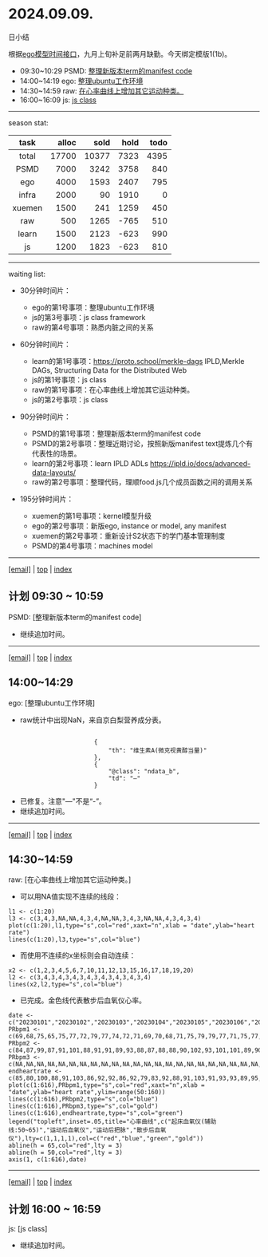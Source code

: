 # 2024.09.09.
日小结

<a id="top"></a>
根据[ego模型时间接口](https://gitee.com/hyg/blog/blob/master/timeflow.md)，九月上旬补足前两月缺勤。今天绑定模版1(1b)。

<a id="index"></a>
- 09:30~10:29	PSMD: [整理新版本term的manifest code](#20240909093000)
- 14:00~14:19	ego: [整理ubuntu工作环境](#20240909140000)
- 14:30~14:59	raw: [在心率曲线上增加其它运动种类。](#20240909143000)
- 16:00~16:09	js: [js class](#20240909160000)

---
season stat:

| task | alloc | sold | hold | todo |
| :---: | ---: | ---: | ---: | ---: |
| total | 17700 | 10377 | 7323 | 4395 |
| PSMD | 7000 | 3242 | 3758 | 840 |
| ego | 4000 | 1593 | 2407 | 795 |
| infra | 2000 | 90 | 1910 | 0 |
| xuemen | 1500 | 241 | 1259 | 450 |
| raw | 500 | 1265 | -765 | 510 |
| learn | 1500 | 2123 | -623 | 990 |
| js | 1200 | 1823 | -623 | 810 |

---
waiting list:


- 30分钟时间片：
  - ego的第1号事项：整理ubuntu工作环境
  - js的第3号事项：js class framework
  - raw的第4号事项：熟悉内脏之间的关系

- 60分钟时间片：
  - learn的第1号事项：https://proto.school/merkle-dags IPLD,Merkle DAGs, Structuring Data for the Distributed Web
  - js的第1号事项：js class
  - raw的第1号事项：在心率曲线上增加其它运动种类。
  - js的第2号事项：js class

- 90分钟时间片：
  - PSMD的第1号事项：整理新版本term的manifest code
  - PSMD的第2号事项：整理近期讨论，按照新版manifest text提炼几个有代表性的场景。
  - learn的第2号事项：learn IPLD ADLs https://ipld.io/docs/advanced-data-layouts/
  - raw的第2号事项：整理代码，理顺food.js几个成员函数之间的调用关系

- 195分钟时间片：
  - xuemen的第1号事项：kernel模型升级
  - ego的第2号事项：新版ego, instance or model, any manifest
  - xuemen的第2号事项：重新设计S2状态下的学门基本管理制度
  - PSMD的第4号事项：machines model

---
<a href="mailto:huangyg@mars22.com?subject=关于2024.09.09.[整理新版本term的manifest code]任务&body=日期: 2024.09.09.%0D%0A序号: 5%0D%0A手稿:../../draft/2024/09/20240909093000.md%0D%0A---请勿修改邮件主题及以上内容 从下一行开始写您的想法---%0D%0A">[email]</a> | [top](#top) | [index](#index)
<a id="20240909093000"></a>
## 计划 09:30 ~ 10:59
PSMD: [整理新版本term的manifest code]

- 继续追加时间。

---
<a href="mailto:huangyg@mars22.com?subject=关于2024.09.09.[整理ubuntu工作环境]任务&body=日期: 2024.09.09.%0D%0A序号: 7%0D%0A手稿:../../draft/2024/09/20240909140000.md%0D%0A---请勿修改邮件主题及以上内容 从下一行开始写您的想法---%0D%0A">[email]</a> | [top](#top) | [index](#index)
<a id="20240909140000"></a>
## 14:00~14:29
ego: [整理ubuntu工作环境]

- raw统计中出现NaN，来自京白梨营养成分表。
```

                        {
                            "th": "维生素A(微克视黄醇当量)"
                        },
                        {
                            "@class": "ndata_b",
                            "td": "—"
                        }
```
- 已修复。注意"—"不是“-”。
- 继续追加时间。

---
<a href="mailto:huangyg@mars22.com?subject=关于2024.09.09.[在心率曲线上增加其它运动种类。]任务&body=日期: 2024.09.09.%0D%0A序号: 8%0D%0A手稿:../../draft/2024/09/20240909143000.md%0D%0A---请勿修改邮件主题及以上内容 从下一行开始写您的想法---%0D%0A">[email]</a> | [top](#top) | [index](#index)
<a id="20240909143000"></a>
## 14:30~14:59
raw: [在心率曲线上增加其它运动种类。]

- 可以用NA值实现不连续的线段：
```
l1 <- c(1:20)
l3 <- c(3,4,3,NA,NA,4,3,4,NA,NA,3,4,3,NA,NA,4,3,4,3,4)
plot(c(1:20),l1,type="s",col="red",xaxt="n",xlab = "date",ylab="heart rate")
lines(c(1:20),l3,type="s",col="blue")
```
- 而使用不连续的x坐标则会自动连续：
```
x2 <- c(1,2,3,4,5,6,7,10,11,12,13,15,16,17,18,19,20)
l2 <- c(3,4,3,4,3,4,3,4,3,4,3,4,3,4,3,4)
lines(x2,l2,type="s",col="blue")
```
- 已完成。金色线代表散步后血氧仪心率。
```
date <- c("20230101","20230102","20230103","20230104","20230105","20230106","20230107","20230108","20230109","20230110","20230111","20230112","20230113","20230114","20230115","20230116","20230117","20230118","20230119","20230120","20230121","20230122","20230123","20230124","20230125","20230126","20230127","20230128","20230129","20230130","20230131","20230201","20230202","20230203","20230204","20230205","20230206","20230207","20230208","20230209","20230210","20230211","20230212","20230213","20230214","20230215","20230216","20230217","20230218","20230219","20230220","20230221","20230222","20230223","20230224","20230225","20230226","20230227","20230228","20230301","20230302","20230303","20230304","20230305","20230306","20230307","20230308","20230309","20230310","20230311","20230312","20230313","20230314","20230315","20230316","20230317","20230318","20230319","20230320","20230321","20230322","20230323","20230324","20230325","20230326","20230327","20230328","20230329","20230330","20230331","20230401","20230402","20230403","20230404","20230405","20230406","20230407","20230408","20230409","20230410","20230411","20230412","20230413","20230414","20230415","20230416","20230417","20230418","20230419","20230420","20230421","20230422","20230423","20230424","20230425","20230426","20230427","20230428","20230429","20230430","20230501","20230502","20230503","20230504","20230505","20230506","20230507","20230508","20230509","20230510","20230511","20230512","20230513","20230514","20230515","20230516","20230517","20230518","20230519","20230520","20230521","20230522","20230523","20230524","20230525","20230526","20230527","20230528","20230529","20230530","20230531","20230601","20230602","20230603","20230604","20230605","20230606","20230607","20230608","20230609","20230610","20230611","20230612","20230613","20230614","20230615","20230616","20230617","20230618","20230619","20230620","20230621","20230622","20230623","20230624","20230625","20230626","20230627","20230628","20230629","20230630","20230701","20230702","20230703","20230704","20230705","20230706","20230707","20230708","20230709","20230710","20230711","20230712","20230713","20230714","20230715","20230716","20230717","20230718","20230719","20230720","20230721","20230722","20230723","20230724","20230725","20230726","20230727","20230728","20230729","20230730","20230731","20230801","20230802","20230803","20230804","20230805","20230806","20230807","20230808","20230809","20230810","20230811","20230812","20230813","20230814","20230815","20230816","20230817","20230818","20230819","20230820","20230821","20230822","20230823","20230824","20230825","20230826","20230827","20230828","20230829","20230830","20230831","20230901","20230902","20230903","20230904","20230905","20230906","20230907","20230908","20230909","20230910","20230911","20230912","20230913","20230914","20230915","20230916","20230917","20230918","20230919","20230920","20230921","20230922","20230923","20230924","20230925","20230926","20230927","20230928","20230929","20230930","20231001","20231002","20231003","20231004","20231005","20231006","20231007","20231008","20231009","20231010","20231011","20231012","20231013","20231014","20231015","20231016","20231017","20231018","20231019","20231020","20231021","20231022","20231023","20231024","20231025","20231026","20231027","20231028","20231029","20231030","20231031","20231101","20231102","20231103","20231104","20231105","20231106","20231107","20231108","20231109","20231110","20231111","20231112","20231113","20231114","20231115","20231116","20231117","20231118","20231119","20231120","20231121","20231122","20231123","20231124","20231125","20231126","20231127","20231128","20231129","20231130","20231201","20231202","20231203","20231205","20231206","20231207","20231208","20231209","20231210","20231211","20231212","20231213","20231214","20231215","20231216","20231217","20231218","20231219","20231220","20231221","20231222","20231223","20231224","20231225","20231226","20231227","20231228","20231229","20231230","20231231","20240101","20240102","20240103","20240104","20240105","20240106","20240107","20240108","20240109","20240110","20240111","20240112","20240113","20240114","20240115","20240116","20240117","20240118","20240119","20240120","20240121","20240122","20240123","20240124","20240125","20240126","20240127","20240128","20240129","20240130","20240131","20240201","20240202","20240203","20240204","20240205","20240206","20240207","20240208","20240209","20240210","20240211","20240212","20240213","20240214","20240215","20240216","20240217","20240218","20240219","20240220","20240221","20240222","20240223","20240224","20240225","20240226","20240228","20240229","20240301","20240302","20240303","20240304","20240305","20240306","20240307","20240308","20240309","20240310","20240311","20240312","20240313","20240314","20240315","20240316","20240317","20240318","20240319","20240320","20240321","20240322","20240323","20240324","20240325","20240326","20240327","20240328","20240329","20240330","20240331","20240401","20240402","20240403","20240404","20240405","20240406","20240407","20240408","20240409","20240410","20240411","20240412","20240413","20240414","20240415","20240416","20240417","20240418","20240419","20240420","20240421","20240422","20240423","20240424","20240425","20240426","20240427","20240428","20240429","20240430","20240501","20240502","20240503","20240504","20240505","20240506","20240507","20240508","20240509","20240510","20240511","20240512","20240513","20240514","20240515","20240516","20240517","20240518","20240519","20240520","20240521","20240522","20240523","20240524","20240525","20240526","20240527","20240528","20240529","20240530","20240531","20240601","20240602","20240603","20240604","20240605","20240606","20240607","20240608","20240609","20240610","20240611","20240612","20240613","20240614","20240615","20240616","20240617","20240618","20240619","20240620","20240621","20240622","20240623","20240624","20240625","20240626","20240627","20240628","20240629","20240630","20240701","20240702","20240703","20240704","20240705","20240706","20240707","20240708","20240709","20240710","20240711","20240712","20240713","20240714","20240715","20240716","20240717","20240718","20240719","20240720","20240721","20240722","20240723","20240724","20240725","20240726","20240727","20240728","20240729","20240730","20240731","20240801","20240802","20240803","20240804","20240805","20240806","20240807","20240808","20240809","20240810","20240811","20240812","20240813","20240814","20240815","20240816","20240817","20240818","20240819","20240820","20240821","20240822","20240823","20240824","20240825","20240826","20240827","20240828","20240829","20240830","20240831","20240901","20240902","20240903","20240904","20240905","20240906","20240907","20240908","20240909")
PRbpm1 <- c(69,68,75,65,75,77,72,79,77,74,72,71,69,70,68,71,75,79,79,77,71,75,77,77,65,65,67,66,66,77,70,77,77,77,80,77,75,75,79,72,76,75,74,74,78,75,70,73,77,77,73,72,73,76,78,74,77,76,75,74,79,71,76,73,75,69,81,68,71,71,70,67,72,69,68,71,69,68,73,70,72,75,75,75,69,65,69,70,69,69,65,75,66,66,69,71,72,73,66,66,70,65,66,64,66,65,66,66,66,62,63,62,60,65,91,75,74,73,69,68,64,66,66,63,65,59,56,60,62,57,58,59,56,57,60,65,69,65,76,70,65,59,70,64,60,63,58,59,60,58,62,63,57,57,58,59,57,57,62,57,61,58,61,65,62,62,62,60,59,61,56,61,59,58,62,63,57,66,59,59,57,58,55,62,61,59,57,61,58,62,57,58,55,58,55,56,58,57,53,60,56,63,56,61,70,57,58,59,57,58,58,62,63,58,60,65,67,64,57,62,65,68,58,58,58,58,59,62,60,58,59,56,58,57,55,58,60,58,61,62,62,60,63,58,62,61,65,67,62,62,58,57,57,59,60,58,59,58,58,58,58,57,57,57,57,54,51,57,57,54,56,54,57,57,56,56,56,59,57,57,56,56,55,58,57,56,57,56,54,53,61,58,58,54,59,58,57,57,57,57,57,57,51,55,56,55,54,57,54,52,51,56,59,56,55,56,56,54,56,55,56,55,54,58,51,56,55,57,54,56,56,55,55,55,54,56,56,61,64,60,62,63,62,63,63,59,65,70,63,68,60,62,58,61,58,60,65,61,62,59,61,63,65,60,61,56,59,58,56,56,54,53,55,58,54,54,59,61,60,58,63,67,65,65,63,59,59,58,54,60,52,56,57,56,57,55,57,56,59,60,60,60,62,62,64,58,56,57,58,54,58,60,60,56,58,59,61,59,60,62,57,63,62,60,62,62,58,59,62,62,63,61,61,60,63,65,62,63,63,59,66,61,66,60,59,61,59,62,62,59,62,57,57,56,59,62,58,60,62,61,61,58,63,58,59,58,58,57,58,57,55,58,58,57,58,60,58,58,60,58,58,56,58,56,58,60,57,59,57,57,57,56,57,55,60,56,55,56,55,54,55,57,56,55,55,55,53,54,53,54,53,54,53,53,55,55,54,54,53,55,55,55,52,48,54,52,51,53,52,55,53,53,58,53,59,59,54,51,55,53,56,57,57,54,52,57,55,55,56,55,54,57,53,52,55,55,55,56,57,52,55,56,53,55,59,55,53,52,53,56,56,56,59,58,56,54,56,53,53,54,56,58,53,57,57,55,51,58,59,56,58,59,57,58,58,58,56,58,53,54,53,60,61,60,60,60,60,62,59,57,70,61,55,63,57,57)
PRbpm2 <- c(84,87,99,87,91,101,88,91,91,89,93,88,87,88,88,90,102,93,101,101,89,90,92,91,90,92,94,89,91,95,94,88,89,93,91,88,83,89,98,91,87,91,95,91,93,89,86,88,86,88,80,89,101,88,86,89,86,86,92,87,90,89,88,90,91,93,90,85,86,89,90,88,89,85,104,94,91,94,96,91,96,99,100,98,90,91,100,91,90,89,NA,93,92,94,106,92,93,91,93,90,80,101,101,94,86,85,91,89,99,85,85,84,85,90,130,105,97,97,96,107,93,98,97,96,88,86,81,78,87,84,83,81,83,80,84,91,105,91,95,82,75,75,83,88,86,86,84,84,86,86,82,86,85,83,79,81,83,82,81,82,87,87,83,94,88,92,85,87,84,85,81,84,83,84,96,86,82,92,86,84,77,78,80,89,86,83,88,82,81,83,80,86,89,86,84,86,88,88,88,88,88,86,91,92,101,83,92,90,81,86,81,84,86,85,91,95,97,90,87,94,87,106,98,83,89,98,85,84,88,89,84,81,84,81,84,90,89,81,86,81,84,91,92,83,86,88,82,84,85,89,80,80,84,90,79,75,79,76,78,81,80,78,78,82,77,77,71,75,76,79,80,79,80,79,75,82,86,78,76,80,79,82,76,79,76,78,75,77,76,79,76,73,75,75,75,79,77,73,73,76,73,70,71,75,72,74,69,78,71,68,73,82,71,78,76,76,73,75,76,75,74,73,72,72,66,74,73,71,67,74,75,72,72,74,73,79,75,81,78,84,78,77,82,77,77,75,82,85,82,77,75,74,74,80,80,81,78,77,81,80,83,78,81,77,79,77,76,84,71,76,74,73,77,76,70,77,78,84,79,81,78,91,91,84,78,80,80,78,74,74,74,75,73,77,72,76,74,81,79,77,83,81,86,87,88,80,86,81,85,80,91,86,75,84,79,83,86,80,80,80,81,88,81,79,83,81,83,86,79,81,82,87,77,80,82,89,80,87,85,85,87,86,82,87,76,85,79,82,83,79,87,84,84,75,80,80,80,80,88,86,84,87,94,94,80,86,87,82,79,85,88,85,81,84,84,81,86,80,83,81,88,81,79,78,83,86,80,82,77,80,80,74,78,78,77,76,79,79,74,79,94,82,76,72,75,68,75,76,78,78,75,74,74,76,76,79,78,79,78,78,77,81,74,73,80,75,77,78,71,75,72,76,85,80,89,82,79,80,78,108,78,78,76,78,81,77,78,75,79,78,71,75,73,75,83,87,82,72,84,75,73,73,74,73,78,71,75,77,74,77,75,77,84,76,82,78,80,78,84,76,79,78,79,79,79,78,81,82,87,75,82,94,88,90,80,80,97,93,80,82,87,85,87,84,107,87,84,92,85,85,96,78,80,98,83,86)
PRbpm3 <- c(NA,NA,NA,NA,NA,NA,NA,NA,NA,NA,NA,NA,NA,NA,NA,NA,NA,NA,NA,NA,NA,NA,NA,NA,NA,NA,NA,NA,NA,NA,NA,NA,NA,NA,NA,NA,NA,NA,NA,NA,NA,NA,NA,NA,NA,NA,NA,NA,NA,NA,NA,NA,NA,NA,NA,NA,NA,NA,NA,NA,NA,NA,NA,NA,NA,NA,NA,NA,NA,NA,NA,NA,NA,NA,NA,NA,NA,NA,NA,NA,NA,NA,NA,NA,NA,NA,NA,NA,NA,NA,NA,NA,NA,NA,NA,NA,NA,NA,NA,NA,NA,NA,NA,NA,NA,NA,NA,NA,NA,NA,NA,NA,NA,NA,NA,NA,NA,NA,NA,NA,NA,NA,NA,NA,NA,NA,NA,NA,NA,NA,NA,NA,NA,NA,NA,NA,NA,NA,NA,NA,NA,NA,NA,NA,NA,NA,NA,NA,NA,NA,NA,NA,NA,NA,NA,NA,NA,NA,NA,NA,NA,NA,NA,NA,NA,NA,NA,NA,NA,NA,NA,NA,NA,NA,NA,NA,NA,NA,NA,NA,NA,NA,NA,NA,NA,NA,NA,NA,NA,NA,NA,NA,NA,NA,NA,NA,NA,NA,NA,NA,NA,NA,NA,NA,NA,NA,NA,NA,NA,NA,NA,NA,NA,NA,NA,NA,NA,NA,NA,NA,NA,NA,NA,NA,NA,NA,NA,NA,NA,NA,NA,NA,NA,NA,NA,NA,NA,NA,NA,NA,NA,NA,NA,NA,NA,NA,119,NA,110,126,120,NA,128,120,126,128,116,117,103,127,117,122,123,119,120,110,119,123,127,124,129,128,128,129,134,131,135,133,134,128,138,131,124,112,126,110,124,124,124,152,122,120,116,122,125,130,126,125,128,121,126,NA,114,120,128,127,128,126,102,122,134,122,130,128,124,122,114,125,126,122,126,114,116,118,117,124,116,112,112,116,114,114,114,120,120,116,120,114,109,112,124,120,116,111,111,NA,NA,NA,111,114,111,NA,NA,NA,128,124,122,119,114,106,112,112,NA,120,120,114,120,120,115,117,NA,116,120,NA,120,NA,NA,NA,NA,NA,NA,NA,NA,127,NA,127,127,113,NA,115,120,116,NA,NA,NA,NA,NA,NA,NA,NA,NA,NA,NA,NA,NA,NA,NA,NA,122,122,NA,NA,NA,NA,NA,NA,NA,NA,NA,NA,NA,NA,NA,NA,NA,NA,NA,NA,NA,NA,NA,NA,128,128,130,132,131,NA,NA,NA,NA,NA,NA,NA,NA,NA,131,NA,NA,NA,NA,NA,NA,NA,NA,NA,NA,NA,NA,NA,NA,NA,NA,131,131,NA,NA,NA,NA,NA,NA,NA,NA,NA,NA,NA,NA,NA,NA,NA,NA,NA,NA,NA,130,127,126,134,125,128,NA,120,119,124,121,121,125,133,129,133,120,NA,121,119,NA,122,130,122,122,127,118,NA,118,NA,127,NA,123,NA,NA,125,NA,NA,122,NA,NA,103,NA,127,127,NA,NA,NA,NA,130,NA,NA,NA,NA,NA,127,NA,121,NA,NA,120,122,123,121,NA,NA,NA,NA,NA,NA,NA,NA,NA,NA,NA,NA,123,NA,125,NA,NA,NA,125,123,NA,NA,NA,NA,NA,NA,NA,NA,NA,NA,NA,NA,NA,NA,NA,NA,NA,NA,NA,123,NA,NA,NA,NA,NA,NA,NA,NA,NA,NA,NA,131,NA,NA,NA,NA,NA,NA,NA,NA,133,NA,125,123,131,NA,NA,129)
endheartrate <- c(85,80,100,88,91,103,86,92,92,86,92,79,83,92,88,91,103,91,93,93,89,95,91,91,83,85,88,89,93,90,89,96,92,93,97,86,77,90,98,95,93,97,96,93,97,96,93,92,91,91,89,91,103,94,90,85,82,88,95,92,95,89,94,85,99,98,93,94,90,85,90,86,95,88,95,87,97,94,91,101,99,86,105,97,94,87,93,96,94,89,NA,98,97,96,117,98,99,98,97,90,85,106,94,107,91,91,97,96,106,89,91,90,92,93,97,81,86,62,94,78,96,91,85,87,87,83,76,88,91,87,86,81,83,85,88,89,104,95,94,92,81,81,92,92,90,92,90,86,91,86,83,87,84,84,76,88,79,79,83,84,88,87,84,90,82,96,95,91,88,89,81,90,85,84,104,84,88,96,88,87,84,81,85,93,89,86,93,84,87,86,84,90,88,91,88,89,87,94,90,86,94,93,101,92,101,87,94,92,91,87,86,87,88,91,94,101,100,93,91,96,93,108,97,85,90,99,87,88,92,94,89,89,88,83,86,91,95,84,84,84,85,94,98,92,90,91,86,89,92,87,86,84,88,90,86,80,82,82,85,86,84,83,77,83,79,78,77,86,84,86,83,84,85,83,79,88,91,83,85,84,84,91,82,87,80,81,80,80,82,81,80,76,79,83,85,77,85,78,78,76,77,74,73,80,81,83,72,75,73,70,78,85,71,81,83,79,77,77,81,78,77,77,77,73,73,76,76,75,73,78,75,77,77,81,78,85,82,85,85,79,85,80,84,78,84,79,89,92,85,84,84,83,81,82,86,84,87,84,89,78,94,84,95,84,84,85,86,84,79,82,79,81,84,80,78,83,84,79,91,84,89,84,84,84,84,82,89,79,79,79,77,80,79,87,73,78,79,84,84,78,86,83,84,81,93,84,87,90,85,86,98,84,84,85,86,90,91,85,92,85,81,95,87,82,83,89,88,88,78,81,84,86,82,83,80,93,80,86,90,83,88,83,91,83,80,87,83,86,87,87,89,87,80,86,86,87,90,86,88,90,85,90,95,95,86,91,89,84,82,87,89,86,86,87,87,92,92,80,90,84,90,84,82,84,86,91,81,84,83,85,86,81,84,81,86,81,83,86,78,85,98,94,86,79,83,77,76,80,79,76,81,89,77,83,80,85,77,89,81,83,83,83,79,77,79,73,79,81,75,81,81,83,90,78,89,85,85,82,79,84,83,79,77,81,79,78,80,80,76,84,77,80,76,82,86,84,84,80,92,80,78,74,78,80,80,75,78,78,73,77,80,84,86,79,80,82,83,79,80,81,78,83,86,82,81,83,78,83,85,72,80,91,87,85,78,87,89,94,81,80,87,88,85,86,106,76,82,91,81,89,86,78,82,89,87,85)
plot(c(1:616),PRbpm1,type="s",col="red",xaxt="n",xlab = "date",ylab="heart rate",ylim=range(50:160))
lines(c(1:616),PRbpm2,type="s",col="blue")
lines(c(1:616),PRbpm3,type="s",col="gold")
lines(c(1:616),endheartrate,type="s",col="green")
legend("topleft",inset=.05,title="心率曲线",c("起床血氧仪(辅助线:50~65)","运动后血氧仪","运动后把脉","散步后血氧仪"),lty=c(1,1,1,1),col=c("red","blue","green","gold"))
abline(h = 65,col="red",lty = 3)
abline(h = 50,col="red",lty = 3)
axis(1, c(1:616),date)

```

---
<a href="mailto:huangyg@mars22.com?subject=关于2024.09.09.[js class]任务&body=日期: 2024.09.09.%0D%0A序号: 10%0D%0A手稿:../../draft/2024/09/20240909160000.md%0D%0A---请勿修改邮件主题及以上内容 从下一行开始写您的想法---%0D%0A">[email]</a> | [top](#top) | [index](#index)
<a id="20240909160000"></a>
## 计划 16:00 ~ 16:59
js: [js class]

- 继续追加时间。